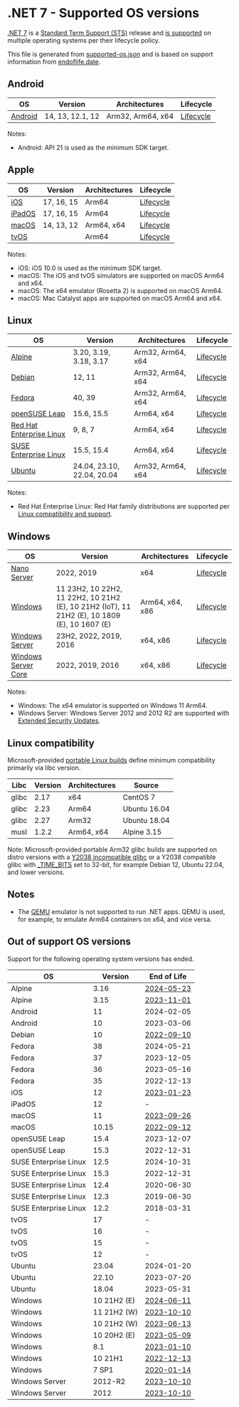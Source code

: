 # .NET 7 - Supported OS versions

[.NET 7](README.md) is a [Standard Term Support (STS)](../../release-policies.md) release and [is supported](../../support.md) on multiple operating systems per their lifecycle policy.

This file is generated from [supported-os.json](supported-os.json) and is based on support information from [endoflife.date](https://endoflife.date/).

## Android

OS                              | Version                      | Architectures      | Lifecycle          |
--------------------------------|------------------------------|--------------------|--------------------|
[Android][0]                    | 14, 13, 12.1, 12             | Arm32, Arm64, x64  | [Lifecycle][1]     |

Notes:

* Android: API 21 is used as the minimum SDK target.

[0]: https://www.android.com/
[1]: https://support.google.com/android

## Apple

OS                              | Version                      | Architectures      | Lifecycle          |
--------------------------------|------------------------------|--------------------|--------------------|
[iOS][2]                        | 17, 16, 15                   | Arm64              | [Lifecycle][3]     |
[iPadOS][4]                     | 17, 16, 15                   | Arm64              | [Lifecycle][5]     |
[macOS][6]                      | 14, 13, 12                   | Arm64, x64         | [Lifecycle][7]     |
[tvOS][8]                       |                              | Arm64              | [Lifecycle][9]     |

Notes:

* iOS: iOS 10.0 is used as the minimum SDK target.
* macOS: The iOS and tvOS simulators are supported on macOS Arm64 and x64.
* macOS: The x64 emulator (Rosetta 2) is supported on macOS Arm64.
* macOS: Mac Catalyst apps are supported on macOS Arm64 and x64.

[2]: https://developer.apple.com/ios/
[3]: https://support.apple.com/ios/
[4]: https://developer.apple.com/ipados/
[5]: https://support.apple.com/ipados/
[6]: https://developer.apple.com/macos/
[7]: https://support.apple.com/macos/
[8]: https://developer.apple.com/tvos/
[9]: https://support.apple.com/apple-tv/

## Linux

OS                              | Version                      | Architectures      | Lifecycle          |
--------------------------------|------------------------------|--------------------|--------------------|
[Alpine][10]                    | 3.20, 3.19, 3.18, 3.17       | Arm32, Arm64, x64  | [Lifecycle][11]    |
[Debian][12]                    | 12, 11                       | Arm32, Arm64, x64  | [Lifecycle][13]    |
[Fedora][14]                    | 40, 39                       | Arm32, Arm64, x64  | [Lifecycle][15]    |
[openSUSE Leap][16]             | 15.6, 15.5                   | Arm64, x64         | [Lifecycle][17]    |
[Red Hat Enterprise Linux][18]  | 9, 8, 7                      | Arm64, x64         | [Lifecycle][19]    |
[SUSE Enterprise Linux][20]     | 15.5, 15.4                   | Arm64, x64         | [Lifecycle][21]    |
[Ubuntu][22]                    | 24.04, 23.10, 22.04, 20.04   | Arm32, Arm64, x64  | [Lifecycle][23]    |

Notes:

* Red Hat Enterprise Linux: Red Hat family distributions are supported per [Linux compatibility and support](../../linux-support.md).

[10]: https://alpinelinux.org/
[11]: https://alpinelinux.org/releases/
[12]: https://www.debian.org/
[13]: https://wiki.debian.org/DebianReleases
[14]: https://fedoraproject.org/
[15]: https://fedoraproject.org/wiki/End_of_life
[16]: https://www.opensuse.org/
[17]: https://en.opensuse.org/Lifetime
[18]: https://access.redhat.com/
[19]: https://access.redhat.com/support/policy/updates/errata/
[20]: https://www.suse.com/
[21]: https://www.suse.com/lifecycle/
[22]: https://ubuntu.com/
[23]: https://wiki.ubuntu.com/Releases

## Windows

OS                              | Version                      | Architectures      | Lifecycle          |
--------------------------------|------------------------------|--------------------|--------------------|
[Nano Server][24]               | 2022, 2019                   | x64                | [Lifecycle][25]    |
[Windows][26]                   | 11 23H2, 10 22H2, 11 22H2, 10 21H2 (E), 10 21H2 (IoT), 11 21H2 (E), 10 1809 (E), 10 1607 (E) | Arm64, x64, x86    | [Lifecycle][27]    |
[Windows Server][28]            | 23H2, 2022, 2019, 2016       | x64, x86           | [Lifecycle][29]    |
[Windows Server Core][30]       | 2022, 2019, 2016             | x64, x86           | [Lifecycle][31]    |

Notes:

* Windows: The x64 emulator is supported on Windows 11 Arm64.
* Windows Server: Windows Server 2012 and 2012 R2 are supported with [Extended Security Updates](https://learn.microsoft.com/windows-server/get-started/extended-security-updates-overview).

[24]: https://learn.microsoft.com/virtualization/windowscontainers/manage-containers/container-base-images
[25]: https://learn.microsoft.com/windows-server/get-started/windows-server-release-info
[26]: https://www.microsoft.com/windows/
[27]: https://support.microsoft.com/help/13853/windows-lifecycle-fact-sheet
[28]: https://www.microsoft.com/windows-server
[29]: https://learn.microsoft.com/windows-server/get-started/windows-server-release-info
[30]: https://learn.microsoft.com/virtualization/windowscontainers/manage-containers/container-base-images
[31]: https://learn.microsoft.com/windows-server/get-started/windows-server-release-info

## Linux compatibility

Microsoft-provided [portable Linux builds](../../linux.md) define minimum compatibility primarily via libc version.

Libc                     | Version  | Architectures      | Source             |
-------------------------|----------|--------------------|--------------------|
glibc                    | 2.17     | x64                | CentOS 7           |
glibc                    | 2.23     | Arm64              | Ubuntu 16.04       |
glibc                    | 2.27     | Arm32              | Ubuntu 18.04       |
musl                     | 1.2.2    | Arm64, x64         | Alpine 3.15        |

Note: Microsoft-provided portable Arm32 glibc builds are supported on distro versions with a [Y2038 incompatible glibc](https://github.com/dotnet/core/discussions/9285) or a Y2038 compatible glibc with [_TIME_BITS](https://www.gnu.org/software/libc/manual/html_node/Feature-Test-Macros.html) set to 32-bit, for example Debian 12, Ubuntu 22.04, and lower versions.

## Notes

* The [QEMU](https://www.qemu.org/) emulator is not supported to run .NET apps. QEMU is used, for example, to emulate Arm64 containers on x64, and vice versa.

## Out of support OS versions

Support for the following operating system versions has ended.

OS                              | Version                      | End of Life        |
--------------------------------|------------------------------|--------------------|
Alpine                          | 3.16                         | [2024-05-23](https://alpinelinux.org/posts/Alpine-3.16.9-3.17.7-3.18.6-released.html) |
Alpine                          | 3.15                         | [2023-11-01](https://alpinelinux.org/posts/Alpine-3.15.10-3.16.7-3.17.5-3.18.3-released.html) |
Android                         | 11                           | 2024-02-05         |
Android                         | 10                           | 2023-03-06         |
Debian                          | 10                           | [2022-09-10](https://www.debian.org/News/2022/20220910) |
Fedora                          | 38                           | 2024-05-21         |
Fedora                          | 37                           | 2023-12-05         |
Fedora                          | 36                           | 2023-05-16         |
Fedora                          | 35                           | 2022-12-13         |
iOS                             | 12                           | [2023-01-23](https://support.apple.com/HT209084) |
iPadOS                          | 12                           | -                  |
macOS                           | 11                           | [2023-09-26](https://support.apple.com/HT211896) |
macOS                           | 10.15                        | [2022-09-12](https://support.apple.com/HT210642) |
openSUSE Leap                   | 15.4                         | 2023-12-07         |
openSUSE Leap                   | 15.3                         | 2022-12-31         |
SUSE Enterprise Linux           | 12.5                         | 2024-10-31         |
SUSE Enterprise Linux           | 15.3                         | 2022-12-31         |
SUSE Enterprise Linux           | 12.4                         | 2020-06-30         |
SUSE Enterprise Linux           | 12.3                         | 2019-06-30         |
SUSE Enterprise Linux           | 12.2                         | 2018-03-31         |
tvOS                            | 17                           | -                  |
tvOS                            | 16                           | -                  |
tvOS                            | 15                           | -                  |
tvOS                            | 12                           | -                  |
Ubuntu                          | 23.04                        | 2024-01-20         |
Ubuntu                          | 22.10                        | 2023-07-20         |
Ubuntu                          | 18.04                        | 2023-05-31         |
Windows                         | 10 21H2 (E)                  | [2024-06-11](https://learn.microsoft.com/lifecycle/products/windows-10-enterprise-and-education) |
Windows                         | 11 21H2 (W)                  | [2023-10-10](https://learn.microsoft.com/windows/release-health/windows11-release-information) |
Windows                         | 10 21H2 (W)                  | [2023-06-13](https://learn.microsoft.com/windows/release-health/release-information) |
Windows                         | 10 20H2 (E)                  | [2023-05-09](https://learn.microsoft.com/windows/release-health/status-windows-10-20h2) |
Windows                         | 8.1                          | [2023-01-10](https://learn.microsoft.com/lifecycle/products/windows-81) |
Windows                         | 10 21H1                      | [2022-12-13](https://learn.microsoft.com/windows/release-health/status-windows-10-21h1) |
Windows                         | 7 SP1                        | [2020-01-14](https://learn.microsoft.com/lifecycle/products/windows-7) |
Windows Server                  | 2012-R2                      | [2023-10-10](https://learn.microsoft.com/lifecycle/products/windows-server-2012-r2) |
Windows Server                  | 2012                         | [2023-10-10](https://learn.microsoft.com/lifecycle/products/windows-server-2012) |
